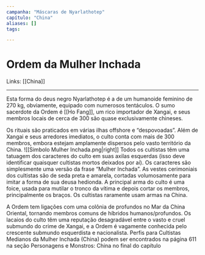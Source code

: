 ```yaml
---
campanha: "Máscaras de Nyarlathotep"
capítulo: "China"
aliases: []
tags: 

---
```


# Ordem da Mulher Inchada

Links: [[China]]

---
Esta forma do deus negro Nyarlathotep é a de um humanoide feminino de 270 kg, obviamente, equipado com numerosos tentáculos. O sumo sacerdote da Ordem é [[Ho Fang]], um rico importador de Xangai, e seus membros locais de cerca de 300 são quase exclusivamente chineses.

Os rituais são praticados em várias ilhas offshore e “despovoadas”. Além de Xangai e seus arredores imediatos, o culto conta com mais de 300 membros, embora estejam amplamente dispersos pelo vasto território da China.
![[Simbolo Mulher Inchada.png|right]]
Todos os cultistas têm uma tatuagem dos caracteres do culto em suas axilas esquerdas (isso deve identificar quaisquer cultistas mortos deixados por aí). Os caracteres são simplesmente uma versão da frase “Mulher Inchada”. As vestes cerimoniais dos cultistas são de seda preta e amarela, cortadas volumosamente para imitar a forma de sua deusa hedionda. A principal arma do culto é uma foice, usada para mutilar o tronco da vítima e depois cortar os membros, principalmente os braços. Os cultistas raramente usam armas na China.

A Ordem tem ligações com uma colônia de profundos no Mar da China Oriental, tornando membros comuns de híbridos humanos/profundos. Os lacaios do culto têm uma reputação desagradável entre o vasto e cruel submundo do crime de Xangai, e a Ordem é vagamente conhecida pelo crescente submundo esquerdista e nacionalista. Perfis para Cultistas Medianos da Mulher Inchada (China) podem ser encontrados na página 611 na seção Personagens e Monstros: China no final do capítulo